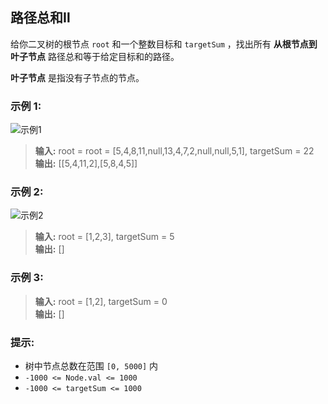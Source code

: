 ## 路径总和Ⅱ

给你二叉树的根节点 `root` 和一个整数目标和 `targetSum` ，找出所有 **从根节点到叶子节点** 路径总和等于给定目标和的路径。

**叶子节点** 是指没有子节点的节点。

### 示例 1:

![示例1](https://assets.leetcode.com/uploads/2021/01/18/pathsumii1.jpg)
> **输入:** root = root = [5,4,8,11,null,13,4,7,2,null,null,5,1], targetSum = 22              
> **输出:** [[5,4,11,2],[5,8,4,5]]

### 示例 2:
![示例2](https://assets.leetcode.com/uploads/2021/01/18/pathsum2.jpg)
> **输入:** root = [1,2,3], targetSum = 5                  
> **输出:** []

### 示例 3:
> **输入:** root = [1,2], targetSum = 0                    
> **输出:** []

### 提示:

* 树中节点总数在范围 `[0, 5000]` 内
* `-1000 <= Node.val <= 1000`
* `-1000 <= targetSum <= 1000`